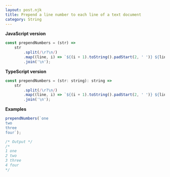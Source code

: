 ```yaml
---
layout: post.njk
title: Prepend a line number to each line of a text document
category: String
---
```


**JavaScript version**

```js
const prependNumbers = (str) =>
    str
        .split(/\r?\n/)
        .map((line, i) => `${(i + 1).toString().padStart(2, ' ')} ${line}`)
        .join('\n');
```

**TypeScript version**

```js
const prependNumbers = (str: string): string =>
    str
        .split(/\r?\n/)
        .map((line, i) => `${(i + 1).toString().padStart(2, ' ')} ${line}`)
        .join('\n');
```

**Examples**

```js
prependNumbers(`one
two
three
four`);

/* Output */
/*
1 one
2 two
3 three
4 four
*/
```
